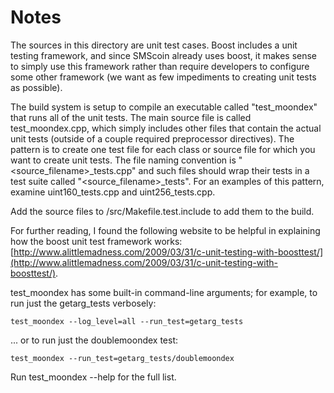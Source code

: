 # Notes
The sources in this directory are unit test cases.  Boost includes a
unit testing framework, and since SMScoin already uses boost, it makes
sense to simply use this framework rather than require developers to
configure some other framework (we want as few impediments to creating
unit tests as possible).

The build system is setup to compile an executable called "test_moondex"
that runs all of the unit tests.  The main source file is called
test_moondex.cpp, which simply includes other files that contain the
actual unit tests (outside of a couple required preprocessor
directives).  The pattern is to create one test file for each class or
source file for which you want to create unit tests.  The file naming
convention is "<source_filename>_tests.cpp" and such files should wrap
their tests in a test suite called "<source_filename>_tests".  For an
examples of this pattern, examine uint160_tests.cpp and
uint256_tests.cpp.

Add the source files to /src/Makefile.test.include to add them to the build.

For further reading, I found the following website to be helpful in
explaining how the boost unit test framework works:
[http://www.alittlemadness.com/2009/03/31/c-unit-testing-with-boosttest/](http://www.alittlemadness.com/2009/03/31/c-unit-testing-with-boosttest/).

test_moondex has some built-in command-line arguments; for
example, to run just the getarg_tests verbosely:

    test_moondex --log_level=all --run_test=getarg_tests

... or to run just the doublemoondex test:

    test_moondex --run_test=getarg_tests/doublemoondex

Run  test_moondex --help   for the full list.

